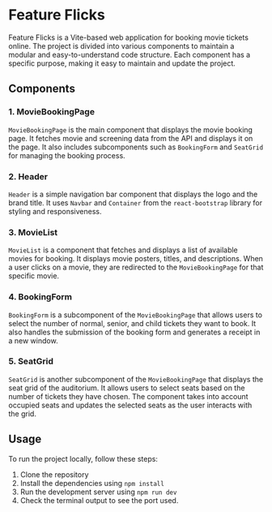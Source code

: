 # Feature Flicks

Feature Flicks is a Vite-based web application for booking movie tickets online. The project is divided into various components to maintain a modular and easy-to-understand code structure. Each component has a specific purpose, making it easy to maintain and update the project.

## Components

### 1. MovieBookingPage

`MovieBookingPage` is the main component that displays the movie booking page. It fetches movie and screening data from the API and displays it on the page. It also includes subcomponents such as `BookingForm` and `SeatGrid` for managing the booking process.

### 2. Header

`Header` is a simple navigation bar component that displays the logo and the brand title. It uses `Navbar` and `Container` from the `react-bootstrap` library for styling and responsiveness.

### 3. MovieList

`MovieList` is a component that fetches and displays a list of available movies for booking. It displays movie posters, titles, and descriptions. When a user clicks on a movie, they are redirected to the `MovieBookingPage` for that specific movie.

### 4. BookingForm

`BookingForm` is a subcomponent of the `MovieBookingPage` that allows users to select the number of normal, senior, and child tickets they want to book. It also handles the submission of the booking form and generates a receipt in a new window.

### 5. SeatGrid

`SeatGrid` is another subcomponent of the `MovieBookingPage` that displays the seat grid of the auditorium. It allows users to select seats based on the number of tickets they have chosen. The component takes into account occupied seats and updates the selected seats as the user interacts with the grid.

## Usage

To run the project locally, follow these steps:

1. Clone the repository
2. Install the dependencies using `npm install`
3. Run the development server using `npm run dev`
4. Check the terminal output to see the port used.